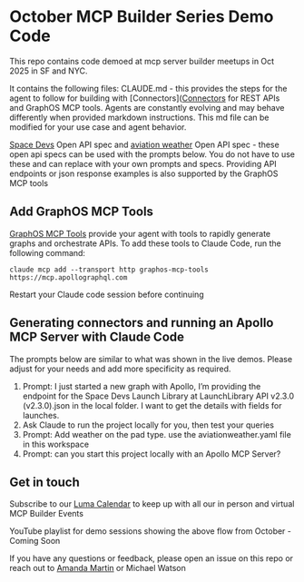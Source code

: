 # October MCP Builder Series Demo Code
This repo contains code demoed at mcp server builder meetups in Oct 2025 in SF and NYC.

It contains the following files:
CLAUDE.md - this provides the steps for the agent to follow for building with [Connectors]([Connectors](https://www.apollographql.com/docs/graphos/connectors) for REST APIs and GraphOS MCP tools.  Agents are constantly evolving and may behave differently when provided markdown instructions.  This md file can be modified for your use case and agent behavior. 

[Space Devs](https://thespacedevs.com/llapi) Open API spec and [aviation weather](https://aviationweather.gov/data/api/) Open API spec - these open api specs can be used with the prompts below. You do not have to use these and can replace with your own prompts and specs.  Providing API endpoints or json response examples is also supported by the GraphOS MCP tools

## Add GraphOS MCP Tools

[GraphOS MCP Tools](https://www.apollographql.com/docs/graphos/platform/graphos-mcp-tools) provide your agent with tools to rapidly generate graphs and orchestrate APIs. To add these tools to Claude Code, run the following command:

`claude mcp add --transport http graphos-mcp-tools https://mcp.apollographql.com`

Restart your Claude code session before continuing

## Generating connectors and running an Apollo MCP Server with Claude Code

The prompts below are similar to what was shown in the live demos.  Please adjust for your needs and add more specificity as required.

1. Prompt:  I just started a new graph with Apollo, I’m providing the endpoint for the Space Devs Launch Library at LaunchLibrary API v2.3.0 (v2.3.0).json in the local folder.
I want to get the details with fields for launches.
2. Ask Claude to run the project locally for you, then test your queries
3. Prompt: Add weather on the pad type. use the aviationweather.yaml file in this workspace
4. Prompt: can you start this project locally with an Apollo MCP Server?

## Get in touch

Subscribe to our [Luma Calendar](https://luma.com/mcp-server?k=c&utm_source=github) to keep up with all our in person and virtual MCP Builder Events

YouTube playlist for demo sessions showing the above flow from October - Coming Soon

If you have any questions or feedback, please open an issue on this repo or reach out to [Amanda Martin](https://www.linkedin.com/in/amandamartin-dev) or Michael Watson
